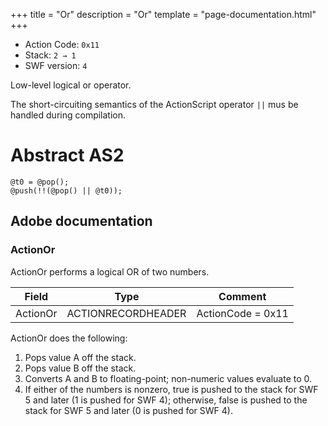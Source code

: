 +++
title = "Or"
description = "Or"
template = "page-documentation.html"
+++

- Action Code: `0x11`
- Stack: `2 → 1`
- SWF version: `4`

Low-level logical or operator.

The short-circuiting semantics of the ActionScript operator `||` mus be handled during compilation.

# Abstract AS2

```
@t0 = @pop();
@push(!!(@pop() || @t0));
```

## Adobe documentation

### ActionOr

ActionOr performs a logical OR of two numbers.

| Field           | Type               | Comment           |
|-----------------|--------------------|-------------------|
| ActionOr        | ACTIONRECORDHEADER | ActionCode = 0x11 |

ActionOr does the following:
1. Pops value A off the stack.
2. Pops value B off the stack.
3. Converts A and B to floating-point; non-numeric values evaluate to 0.
4. If either of the numbers is nonzero, true is pushed to the stack for SWF 5 and later (1 is pushed for SWF
4); otherwise, false is pushed to the stack for SWF 5 and later (0 is pushed for SWF 4).
